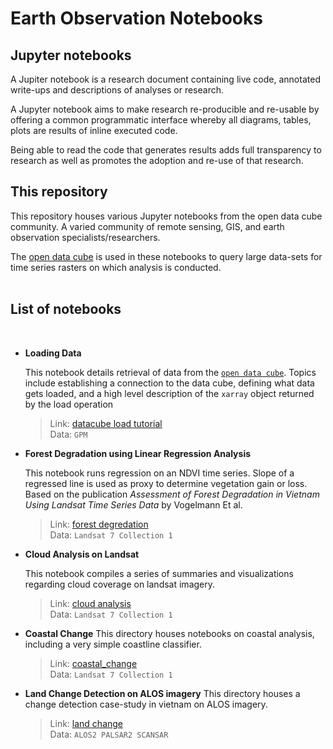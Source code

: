 # Earth Observation Notebooks

## Jupyter notebooks
A Jupiter notebook is a research document containing live code, annotated write-ups and descriptions of analyses or research.    

A Jupyter notebook aims to make research re-producible and re-usable by offering a common programmatic interface whereby all diagrams, tables, plots are results of inline executed code. 

Being able to read the code that generates results adds full transparency to research as well as promotes the adoption and re-use of that research.  

## This repository

This repository houses various Jupyter notebooks from the open data cube community. A varied community of remote sensing, GIS, and earth observation specialists/researchers. 

The [open data cube](https://www.opendatacube.org/) is used in these notebooks to query large data-sets for time series rasters on which analysis is conducted.  
<br>

## List of notebooks 
<br>  

- **Loading Data**  
 
   This notebook details retrieval of data from the  [`open data cube`](https://www.opendatacube.org/).  Topics include establishing a connection to the data cube, defining what data gets loaded, and a high level description of the `xarray` object returned by the load operation   
  
  >Link: [datacube load tutorial](./Load%20Tutorial)  
Data:  `GPM`   

- **Forest Degradation using Linear Regression Analysis**  

   This notebook runs regression on an NDVI time series. Slope of a regressed line is used as proxy to determine vegetation gain or loss. Based on the publication *Assessment of Forest Degradation in Vietnam Using Landsat Time Series Data* by Vogelmann Et al.  
    
  > Link: [forest degredation](./Forest%20Degredation%20using%20Regression%20Analysis%20on%20NDVI/Forest_Degradation_Vogelmann_et_al.ipynb)  
  > Data: `Landsat 7 Collection 1`


- **Cloud Analysis on Landsat**  

  This notebook compiles a series of summaries and visualizations regarding cloud coverage on landsat imagery. 
  > Link: [cloud analysis](./Cloud%20Analysis)  
  > Data: `Landsat 7 Collection 1`  

- **Coastal Change**
   This directory houses notebooks on coastal analysis, including a very simple coastline classifier.   
  > Link: [coastal_change](./Coastal%20Change)  
  > Data: `Landsat 7 Collection 1`  
   
- **Land Change Detection on ALOS imagery**
  This directory houses a change detection case-study in vietnam on ALOS imagery.   
  > Link: [land change](./Land%20Change%20Detection%20on%20ALOS%20imagery)  
  > Data: `ALOS2 PALSAR2 SCANSAR`  
  
